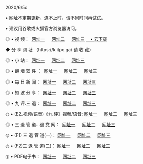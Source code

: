 <p>2020/6/5c
<p>• 网址不定期更新，连不上时，请不同时间再试试。
<p>• 建议用谷歌或火狐官方浏览器访问。
<p>◎ • 视 频： 
<a href="http://hze.lexmarktr.com/" target="_blank">网址一</a> 　 
<a href="http://hsb.lexmarktr.com/" target="_blank">网址二</a> 　 
<a href="http://hxa.lexmarktr.com/b.html" target="_blank">网址三</a>
<a href="https://yadi.sk/d/d0sUeAOpal3njw" target="_wblank">　• 云下载 </a></p>
<p>◆ 分 享 网 址 （https://k.itpc.ga/ 请 收 藏） </p>

<p>◎ • 小 站：  
<a href="http://hze.lexmarktr.com/f.html" target="_blank">网址一</a> 　 
<a href="http://hsb.lexmarktr.com/h.html" target="_blank">网址二</a> 　 
<a href="http://hxa.lexmarktr.com/k/" target="_blank">网址三</a></p>
<p>◎ • 翻 墙 软 件 ：  
<a href="http://hze.lexmarktr.com/ff/" target="_blank">网址一</a> 　 
<a href="http://hsb.lexmarktr.com/s/read/a1_nd.html" target="_blank">网址二</a> 　 
<a href="http://hxa.lexmarktr.com/ff/index.html" target="_blank">网址三</a></p>
<p>◎ • 每 日 新 闻：  
<a href="http://hze.lexmarktr.com/day/" target="_blank">网址一</a> 　 
<a href="http://hsb.lexmarktr.com/day/" target="_blank">网址二</a> 　 
<a href="http://hxa.lexmarktr.com/day/index.html" target="_blank">网址三</a></p>
<p>◎ • 短 波 分 享：  
<a href="http://hze.lexmarktr.com/h/" target="_blank">网址一</a> 　 
<a href="http://hsb.lexmarktr.com/h/" target="_blank">网址二</a> 　 
<a href="http://hxa.lexmarktr.com/h/index.html" target="_blank">网址三</a></p>
<p>◎ • 九 评.三 退：  
<a href="http://hze.lexmarktr.com/t/" target="_blank">网址一</a> 　 
<a href="http://hsb.lexmarktr.com/v2/index.html" target="_blank">网址二</a> 　 
<a href="http://hxa.lexmarktr.com/tt/index.html" target="_blank">网址三</a> 　</p>
<p>◎ • (E2_视频/语音)《九 评》视频/语音: 
<a href="http://hze.lexmarktr.com/7738.html" target="_blank">网址一</a> 　 
<a href="http://hsb.lexmarktr.com/7614.html" target="_blank">网址二</a> 　 
<a href="http://hxa.lexmarktr.com/7633.html" target="_blank">网址三</a></p>
<p>◎ • 三 退 管 道...退 党 网：  
<a href="http://hze.lexmarktr.com/go/td1.html" target="_blank">网址一</a> 　 
<a href="http://hsb.lexmarktr.com/go/td2.html" target="_blank">网址二</a> 　 
<a href="http://hxa.lexmarktr.com/go/td3.html" target="_blank">网址三</a></p>
<p>◎ • (F1) 三 退 管 道(一)： 
<a href="http://hze.lexmarktr.com/dd/" target="_blank">网址一</a> 　 
<a href="http://hsb.lexmarktr.com/s/read/a1_tdx.html" target="_blank">网址二</a> 　 
<a href="http://hxa.lexmarktr.com/dd/" target="_blank">网址三</a></p>
<p>◎ • (F2)三 退 管 道(二)： 
<a href="http://hxa.lexmarktr.com/d/" target="_blank">网址一</a> 　 
<a href="http://hze.lexmarktr.com/d/index.html" target="_blank">网址二</a> 　 
<a href="http://hsb.lexmarktr.com/d/" target="_blank">网址三</a></p>
<p>◎ • PDF电子书：  
<a href="http://hze.lexmarktr.com/p/" target="_blank">网址一</a> 　 
<a href="http://hsb.lexmarktr.com/p/index.html" target="_blank">网址二</a> 　 
<a href="http://hxa.lexmarktr.com/p/" target="_blank">网址三</a></p>
